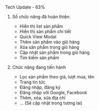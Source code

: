 Tech Update - 63%

1. Số chức năng đã hoàn thiện:
   - Hiển thị list sản phẩm
   - Hiển thị sản phẩm chi tiết
   - Quick View Modal
   - Thêm sản phẩm vào giỏ hàng
   - Xóa sản phẩm trong giỏ hàng
   - Cập nhật sản phẩm trong giỏ hàng
   - Tìm kiếm sản phẩm

2. Chức năng đang tiến hành
   - Lọc sản phẩm theo giá, lượt mua, tên
   - Trang tin tức
   - Đăng nhập, đăng ký
   - Đăng nhập với Google, Facebook
   - Thêm, xóa, sửa địa chỉ
   - ... (Sẽ cập nhật trong tương lai)
